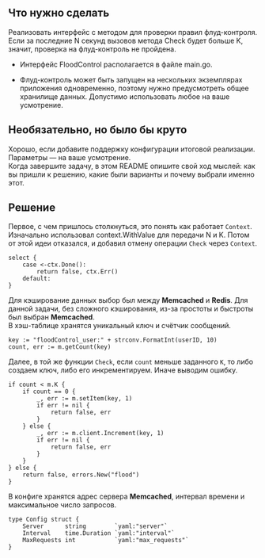 ## Что нужно сделать

Реализовать интерфейс с методом для проверки правил флуд-контроля. Если за последние N секунд вызовов метода Check будет
больше K, значит, проверка на флуд-контроль не пройдена.

- Интерфейс FloodControl располагается в файле main.go.

- Флуд-контроль может быть запущен на нескольких экземплярах приложения одновременно, поэтому нужно предусмотреть общее
  хранилище данных. Допустимо использовать любое на ваше усмотрение.

## Необязательно, но было бы круто

Хорошо, если добавите поддержку конфигурации итоговой реализации. Параметры — на ваше усмотрение.  
Когда завершите задачу, в этом README опишите свой ход мыслей: как вы пришли к решению, какие были варианты и почему
выбрали именно этот.

## Решение

Первое, с чем пришлось столкнуться, это понять как работает `Context`. Изначально использовал context.WithValue для
передачи N и K. Потом от этой идеи отказался, и добавил отмену операции `Check` через `Context`.

````
select {
	case <-ctx.Done():
		return false, ctx.Err()
	default:
}
````

Для кэширование данных выбор был между **Memcached** и **Redis**. Для данной задачи, без сложного кэширования, из-за
простоты и быстроты был выбран **Memcached**.  
В хэш-таблице хранятся уникальный ключ и счётчик сообщений.

````
key := "floodControl_user:" + strconv.FormatInt(userID, 10)
count, err := m.getCount(key)
````

Далее, в той же функции `Check`, если `count` меньше заданного `K`, то либо создаем ключ, либо его инкрементируем. Иначе
выводим ошибку.

````
if count < m.K {
	if count == 0 {
		_, err := m.setItem(key, 1)
		if err != nil {
			return false, err
		}
	} else {
		_, err := m.client.Increment(key, 1)
		if err != nil {
			return false, err
		}
	}
} else {
	return false, errors.New("flood")
}
````  

В конфиге хранятся адрес сервера **Memcached**, интервал времени и максимальное число запросов.

````
type Config struct {
	Server      string        `yaml:"server"`
	Interval    time.Duration `yaml:"interval"`
	MaxRequests int           `yaml:"max_requests"`
}
````